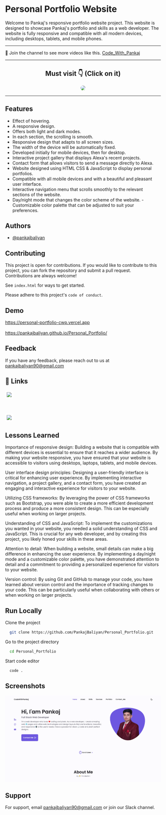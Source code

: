 # Personal Portfolio Website

Welcome to Pankaj's responsive portfolio website project. This website is designed to showcase Pankaj's portfolio and skills as a web developer. The website is fully responsive and compatible with all modern devices, including desktops, tablets, and mobile phones.

<hr>

💙 Join the channel to see more videos like this. [Code_With_Pankaj](https://www.youtube.com/c/CodeWithPankaj1?sub_confirmation=1)
<hr>

<div align=center>

## Must visit 👇 (Click on it)

[<img src="https://lh3.googleusercontent.com/3zkP2SYe7yYoKKe47bsNe44yTgb4Ukh__rBbwXwgkjNRe4PykGG409ozBxzxkrubV7zHKjfxq6y9ShogWtMBMPyB3jiNps91LoNH8A=s500" width="150" style="border-radius:10px">](https://www.youtube.com/c/CodeWithPankaj1?sub_confirmation=1)

</div>

<hr>

## Features

- Effect of hovering.
- A responsive design.
- Offers both light and dark modes.
- In each section, the scrolling is smooth.
- Responsive design that adapts to all screen sizes.
- The width of the device will be automatically fixed.
- Developed initially for mobile devices, then for desktop.
- Interactive project gallery that displays Alexa's recent projects.
- Contact form that allows visitors to send a message directly to Alexa.
- Website designed using HTML CSS & JavaScript to display personal portfolios.
- Compatible with all mobile devices and with a beautiful and pleasant user interface.
- Interactive navigation menu that scrolls smoothly to the relevant sections of the website.
- Day/night mode that changes the color scheme of the website. - Customizable color palette that can be adjusted to suit your preferences.


## Authors

- [@pankajbaliyan](https://www.github.com/pankajbaliyan)


## Contributing

This project is open for contributions. If you would like to contribute to this project, you can fork the repository and submit a pull request.<br>
Contributions are always welcome!

See `index.html` for ways to get started.

Please adhere to this project's `code of conduct`.


## Demo

https://personal-portfolio-cwp.vercel.app
<br><br>
https://pankajbaliyan.github.io/Personal_Portfolio/


## Feedback

If you have any feedback, please reach out to us at pankajbaliyan90@gmail.com


## 🔗 Links

[<img src="https://www.moirae.co.uk/media/rr1bnphw/linkedin-photo.jpg?anchor=center&mode=crop&width=1060&height=607&rnd=133041730111100000" width="150" style="background-color:white;padding:5px;border-radius:5px">](https://www.linkedin.com/in/pankaj-kumar-90/)

<br>

[<img src="https://www.seekpng.com/png/detail/111-1112824_picture-my-portfolio-logo-png.png" width="150" style="background-color:white;padding:5px;border-radius:5px">](https://codewithpankaj.vercel.app)

## Lessons Learned

Importance of responsive design: Building a website that is compatible with different devices is essential to ensure that it reaches a wider audience. By making your website responsive, you have ensured that your website is accessible to visitors using desktops, laptops, tablets, and mobile devices.

User interface design principles: Designing a user-friendly interface is critical for enhancing user experience. By implementing interactive navigation, a project gallery, and a contact form, you have created an engaging and interactive experience for visitors to your website.

Utilizing CSS frameworks: By leveraging the power of CSS frameworks such as Bootstrap, you were able to create a more efficient development process and produce a more consistent design. This can be especially useful when working on larger projects.

Understanding of CSS and JavaScript: To implement the customizations you wanted in your website, you needed a solid understanding of CSS and JavaScript. This is crucial for any web developer, and by creating this project, you likely honed your skills in these areas.

Attention to detail: When building a website, small details can make a big difference in enhancing the user experience. By implementing a day/night mode and a customizable color palette, you have demonstrated attention to detail and a commitment to providing a personalized experience for visitors to your website.

Version control: By using Git and GitHub to manage your code, you have learned about version control and the importance of tracking changes to your code. This can be particularly useful when collaborating with others or when working on larger projects.
## Run Locally

Clone the project

```bash
  git clone https://github.com/PankajBaliyan/Personal_Portfolio.git
```

Go to the project directory

```bash
  cd Personal_Portfolio
```

Start code editor

```bash
  code .
```


## Screenshots

![App Screenshot](./preview.webp)

## Support

For support, email pankajbaliyan90@gmail.com or join our Slack channel.
